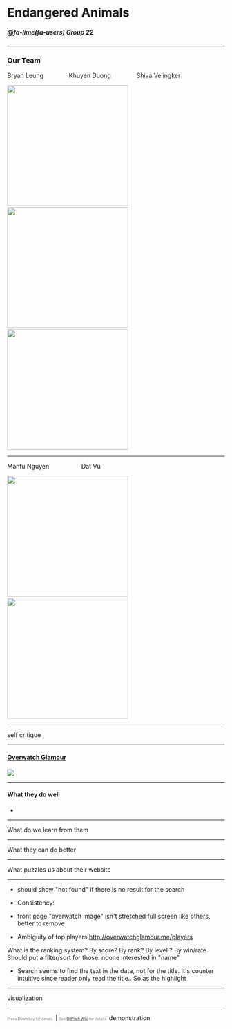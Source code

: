 # Endangered Animals 

##### @fa-lime(fa-users) Group 22

---

### <span class="header">Our Team</span>

<span class="name">Bryan Leung</span> &nbsp;&nbsp;&nbsp;&nbsp;&nbsp;&nbsp;&nbsp;&nbsp;&nbsp;&nbsp;&nbsp;&nbsp;&nbsp; <span class="name">Khuyen Duong</span> &nbsp;&nbsp;&nbsp;&nbsp;&nbsp;&nbsp;&nbsp;&nbsp;&nbsp;&nbsp;&nbsp;&nbsp;&nbsp; <span class="name">Shiva Velingker</span>

<img src="https://i.imgur.com/UXXs4fY.jpg" width="280" height="280"> &nbsp;&nbsp;&nbsp; <img src="https://i.imgur.com/y35uhcL.jpg" width="280" height="280"> &nbsp;&nbsp;&nbsp;
<img src="https://i.imgur.com/sfK63Ow.jpg" width="280" height="280">

---

<span class="name">Mantu Nguyen</span> &nbsp;&nbsp;&nbsp;&nbsp;&nbsp;&nbsp;&nbsp;&nbsp;&nbsp;&nbsp;&nbsp;&nbsp;&nbsp;&nbsp;&nbsp;&nbsp;&nbsp; <span class="name">Dat Vu</span>

<img src="https://i.imgur.com/2Gy1JdL.jpg" width="280" height="280"> &nbsp;&nbsp;&nbsp; <img src="https://i.imgur.com/2Gy1JdL.jpg" width="280" height="280">

---

self critique


---

#### [Overwatch Glamour](http://overwatchglamour.me)

![](https://i.imgur.com/sjDHqIA.jpg)

---

#### <span class="fa-byline">What they do well</span>

- 

---

What do we learn from them

---

What they can do better

---

What puzzles us about their website

---

- should show "not found" if there is no result for the search

- Consistency:
- front page "overwatch image" isn't stretched full screen like others, better to remove

- Ambiguity of top players
http://overwatchglamour.me/players

What is the ranking system? By score? By rank? By level ? By win/rate
Should put a filter/sort for those. noone interested in "name"

- Search seems to find the text in the data, not for the title. It's counter intuitive since reader only read the title.. So as the highlight 

---

visualization


---

<span style="font-size:0.6em; color:gray">Press Down key for details.</span> |
<span style="font-size:0.6em; color:gray">See [GitPitch Wiki](https://github.com/gitpitch/gitpitch/wiki/Slide-Markdown) for details.</span>
demonstration
